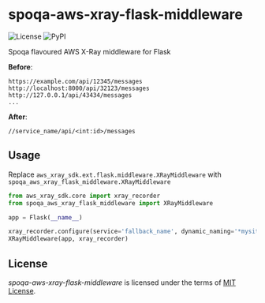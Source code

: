 # spoqa-aws-xray-flask-middleware

![[License](LICENSE)](https://badgen.net/badge/license/MIT/cyan)
![[PyPI](https://pypi.org/project/spoqa-aws-xray-flask-middleware/)](https://badgen.net/pypi/v/spoqa-aws-xray-flask-middleware)

Spoqa flavoured AWS X-Ray middleware for Flask

**Before**:

```
https://example.com/api/12345/messages
http://localhost:8000/api/32123/messages
http://127.0.0.1/api/43434/messages
...
```

**After**:

```
//service_name/api/<int:id>/messages
```

## Usage

Replace `aws_xray_sdk.ext.flask.middleware.XRayMiddleware` with `spoqa_aws_xray_flask_middleware.XRayMiddleware`

```python
from aws_xray_sdk.core import xray_recorder
from spoqa_aws_xray_flask_middleware import XRayMiddleware

app = Flask(__name__)

xray_recorder.configure(service='fallback_name', dynamic_naming='*mysite.com*')
XRayMiddleware(app, xray_recorder)
```

## License

_spoqa-aws-xray-flask-middleware_ is licensed under the terms of [MIT License](LICENSE).
